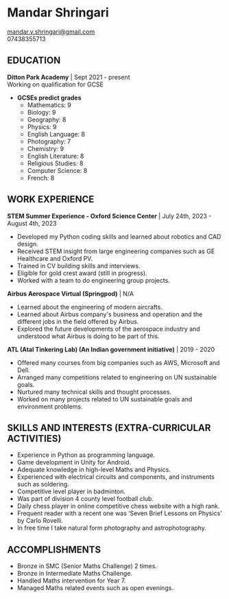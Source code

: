 # Mandar Shringari
mandar.v.shringari@gmail.com  
07438355713 




## EDUCATION
**Ditton Park Academy** | Sept 2021 - present  
Working on qualification for GCSE  
- **GCSEs predict grades**  
  - Mathematics: 9  
  - Biology: 9  
  - Geography: 8  
  - Physics: 9  
  - English Language: 8  
  - Photography: 7  
  - Chemistry: 9  
  - English Literature: 8  
  - Religious Studies: 8  
  - Computer Science: 8  
  - French: 8  

## WORK EXPERIENCE
**STEM Summer Experience - Oxford Science Center** | July 24th, 2023 - August 4th, 2023  
- Developed my Python coding skills and learned about robotics and CAD design. 
- Received STEM insight from large engineering companies such as GE Healthcare and Oxford PV. 
- Trained in CV building skills and interviews. 
- Eligible for gold crest award (still in progress). 
- Worked with a team to do engineering group projects.  

**Airbus Aerospace Virtual (Springpod)** | N/A  
- Learned about the engineering of modern aircrafts. 
- Learned about Airbus company's business and operation and the different jobs in the field offered by Airbus. 
- Explored the future developments of the aerospace industry and understood what Airbus is doing to be part of this.  

**ATL (Atal Tinkering Lab) (An Indian government initiative)** | 2019 - 2020  
- Offered many courses from big companies such as AWS, Microsoft and Dell. 
- Arranged many competitions related to engineering on UN sustainable goals. 
- Nurtured many technical skills and thought processes. 
- Worked on many projects related to UN sustainable goals and environment problems.  

## SKILLS AND INTERESTS (EXTRA-CURRICULAR ACTIVITIES)
- Experience in Python as programming language. 
- Game development in Unity for Android. 
- Adequate knowledge in high-level Maths and Physics. 
- Experienced with electrical circuits and components, and instruments such as soldering. 
- Competitive level player in badminton. 
- Was part of division 4 county level football club. 
- Daily chess player in online competitive chess website with a high rank. 
- Frequent reader with a recent one was ‘Seven Brief Lessons on Physics’ by Carlo Rovelli. 
- In free time I take natural form photography and astrophotography.  

## ACCOMPLISHMENTS
- Bronze in SMC (Senior Maths Challenge) 2 times. 
- Bronze in Intermediate Maths Challenge. 
- Handled Maths intervention for Year 7. 
- Managed Maths related events such as open evenings.
